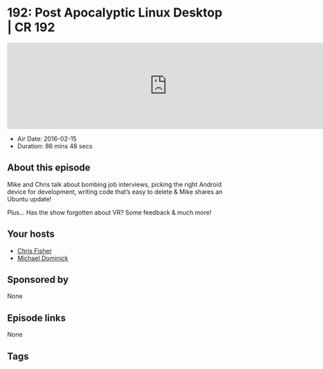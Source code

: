 # 192: Post Apocalyptic Linux Desktop | CR 192

<iframe src="https://player.fireside.fm/v2/MLf2ZzhC+3nhi29fN?theme=dark" width="740" height="200" frameborder="0" scrolling="no"></iframe>

* Air Date: 2016-02-15
* Duration: 86 mins 48 secs

## About this episode

Mike and Chris talk about bombing job interviews, picking the right Android device for development, writing code that’s easy to delete & Mike shares an Ubuntu update!

Plus… Has the show forgotten about VR? Some feedback & much more!

## Your hosts
* [Chris Fisher](https://coder.show/hosts/chrislas)
* [Michael Dominick](https://coder.show/hosts/michael)

## Sponsored by

None



## Episode links

None



## Tags

